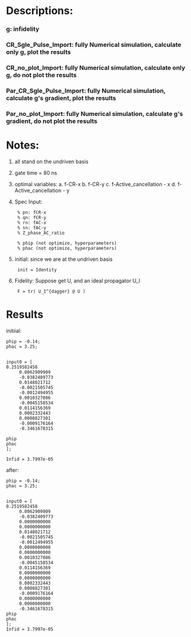 # Descriptions:

### g: infidelity

### CR_Sgle_Pulse_Import: fully Numerical simulation, calculate only g, plot the results

### CR_no_plot_Import: fully Numerical simulation, calculate only g, do not plot the results

### Par_CR_Sgle_Pulse_Import: fully Numerical simulation, calculate  g's gradient, plot the results

### Par_no_plot_Import: fully Numerical simulation, calculate  g's gradient, do not plot the results

# Notes:
1. all stand on the undriven basis
2. gate time = 80 ns
3. optimal variables: 
a. f-CR-x
b. f-CR-y
c. f-Active_cancellation - x
d. f-Active_cancellation - y

4. Spec
Input:

        % pn: fCR-x
        % qn: fCR-y
        % rn: fAC-x
        % sn: fAC-y
        % Z_phase_AC_ratio

        % phip (not optimize, hyperparameters)
        % phac (not optimize, hyperparameters)

5. initial:
    since we are at the undriven basis
    
        init = Identity
    
6. Fidelity:
    Suppose get U, and an ideal propagator U_I
    
        F = tr( U_I^{dagger} @ U )


# Results

initiial:

    phip = -0.14;
    phac = 3.25;


    input0 = [    
    0.2519582458
         0.0062909909
         -0.0382409773
         0.0148021712
         -0.0021505745
         -0.0012494955
         0.0010327086
         -0.0045158534
         0.0114156369
         0.0002332443
         0.0008827301
         -0.0009176164
         -0.3461678315

    phip
    phac
    ];

    Infid = 3.7997e-05

after:

    phip = -0.14;
    phac = 3.25;


    input0 = [    
    0.2519582458
         0.0062909909
         -0.0382409773
         0.0000000000
         0.0000000000
         0.0148021712
         -0.0021505745
         -0.0012494955
         0.0000000000
         0.0000000000
         0.0010327086
         -0.0045158534
         0.0114156369
         0.0000000000
         0.0000000000
         0.0002332443
         0.0008827301
         -0.0009176164
         0.0000000000
         0.0000000000
         -0.3461678315
    phip
    phac
    ];
    Infid = 3.7997e-05
